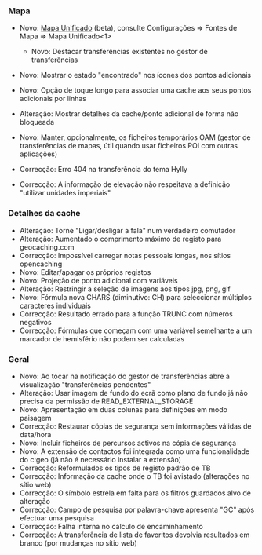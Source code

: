 ### Mapa
- Novo: [Mapa Unificado](https://github.com/cgeo/cgeo/wiki/UnifiedMap) (beta), consulte
Configurações => Fontes de Mapa => Mapa Unificado<1></li> 
  
  - Novo: Destacar transferências existentes no gestor de transferências
- Novo: Mostrar o estado "encontrado" nos ícones dos pontos adicionais
- Novo: Opção de toque longo para associar uma cache aos seus pontos adicionais por linhas
- Alteração: Mostrar detalhes da cache/ponto adicional de forma não bloqueada
- Novo: Manter, opcionalmente, os ficheiros temporários OAM (gestor de transferências de mapas, útil quando usar ficheiros POI com outras aplicações)
- Correcção: Erro 404 na transferência do tema Hylly
- Correcção: A informação de elevação não respeitava a definição "utilizar unidades imperiais"</ul> 



### Detalhes da cache

- Alteração: Torne "Ligar/desligar a fala" num verdadeiro comutador
- Alteração: Aumentado o comprimento máximo de registo para geocaching.com
- Correcção: Impossível carregar notas pessoais longas, nos sítios opencaching
- Novo: Editar/apagar os próprios registos
- Novo: Projeção de ponto adicional com variáveis
- Alteração: Restringir a seleção de imagens aos tipos jpg, png, gif
- Novo: Fórmula nova CHARS (diminutivo: CH) para seleccionar múltiplos caracteres individuais
- Correcção: Resultado errado para a função TRUNC com números negativos
- Correcção: Fórmulas que começam com uma variável semelhante a um marcador de hemisfério não podem ser calculadas



### Geral

- Novo: Ao tocar na notificação do gestor de transferências abre a visualização "transferências pendentes"
- Alteração: Usar imagem de fundo do ecrã como plano de fundo já não precisa da permissão de READ_EXTERNAL_STORAGE
- Novo: Apresentação em duas colunas para definições em modo paisagem
- Correcção: Restaurar cópias de segurança sem informações válidas de data/hora
- Novo: Incluir ficheiros de percursos activos na cópia de segurança
- Novo: A extensão de contactos foi integrada como uma funcionalidade do c:geo (já não é necessário instalar a extensão)
- Correcção: Reformulados os tipos de registo padrão de TB
- Correcção: Informação da cache onde o TB foi avistado (alterações no sítio web)
- Correcção: O símbolo estrela em falta para os filtros guardados alvo de alteração
- Correcção: Campo de pesquisa por palavra-chave apresenta "GC" após efectuar uma pesquisa
- Correcção: Falha interna no cálculo de encaminhamento
- Correcção: A transferência de lista de favoritos devolvia resultados em branco (por mudanças no sítio web)
